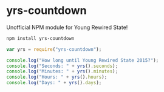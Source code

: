 # yrs-countdown
Unofficial NPM module for Young Rewired State!

``` bash
npm install yrs-countdown
```

``` javascript
var yrs = require("yrs-countdown");

console.log("How long until Young Rewired State 2015?");
console.log("Seconds: " + yrs().seconds);
console.log("Minutes: " + yrs().minutes);
console.log("Hours: " + yrs().hours);
console.log("Days: " + yrs().days);
```
